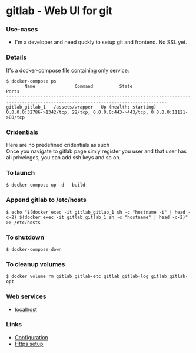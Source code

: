 # gitlab - Web UI for git



### Use-cases
- I'm a developer and need quckly to setup git and frontend. No SSL yet.



### Details
It's a docker-compose file containing only service:
```
$ docker-compose ps
       Name               Command          State                                          Ports                                    
-----------------------------------------------------------------------------------------------------------------------------------
gitlab_gitlab_1   /assets/wrapper   Up (health: starting)   0.0.0.0:32786->1342/tcp, 22/tcp, 0.0.0.0:443->443/tcp, 0.0.0.0:11121->80/tcp
```



### Cridentials
Here are no predefined cridentials as such\
Once you navigate to gitlab page simly register you user and that user has all priveleges, you can add ssh keys and so on.



### To launch
```
$ docker-compose up -d --build
```



### Append gitlab to /etc/hosts
```
$ echo "$(docker exec -it gitlab_gitlab_1 sh -c "hostname -i" | head -c-2) $(docker exec -it gitlab_gitlab_1 sh -c "hostname" | head -c-2)" >> /etc/hosts
```



### To shutdown
```
$ docker-compose down
```



### To cleanup volumes
```
$ docker volume rm gitlab_gitlab-etc gitlab_gitlab-log gitlab_gitlab-opt
```



### Web services
- [localhost](http://localhost:11121)



### Links
- [Configuration](https://docs.gitlab.com/omnibus/settings/configuration.html)
- [Https setup](https://docs.gitlab.com/omnibus/settings/nginx.html#manually-configuring-https)

